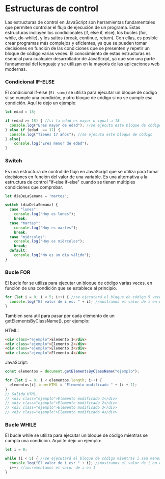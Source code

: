 # Estructuras de control
Las estructuras de control en JavaScript son herramientas fundamentales que permiten controlar el flujo de ejecución de un programa. Estas estructuras incluyen los condicionales (if, else if, else), los bucles (for, while, do-while), y los saltos (break, continue, return). Con ellas, es posible crear programas más complejos y eficientes, ya que se pueden tomar decisiones en función de las condiciones que se presenten y repetir un bloque de código varias veces. El conocimiento de estas estructuras es esencial para cualquier desarrollador de JavaScript, ya que son una parte fundamental del lenguaje y se utilizan en la mayoría de las aplicaciones web modernas.

### Condicional IF-ELSE
El condicional if-else (`Sí-sino`) se utiliza para ejecutar un bloque de código si se cumple una condición, y otro bloque de código si no se cumple esa condición. Aquí te dejo un ejemplo:

```javascript
let edad = 18;

if (edad >= 18) { //si la edad es mayor o igual a 18
  console.log("Eres mayor de edad"); //se ejecuta este bloque de código
} else if (edad  == 17) { 
  console.log("Tienes 17 años"); //se ejecuta este bloque de código
} else{
    console.log("Eres menor de edad");
}
```

### Switch
Es una estructura de control de flujo en JavaScript que se utiliza para tomar decisiones en función del valor de una variable. Es una alternativa a la estructura de control "if-else if-else" cuando se tienen múltiples condiciones que comprobar.
```javascript
let diaDeLaSemana = "martes";

switch (diaDeLaSemana) {
  case "lunes":
    console.log("Hoy es lunes");
    break;
  case "martes":
    console.log("Hoy es martes");
    break;
  case "miércoles":
    console.log("Hoy es miércoles");
    break;
  default:
    console.log("No es un día válido");
}
```

### Bucle FOR
El bucle for se utiliza para ejecutar un bloque de código varias veces, en función de una condición que se establece al principio.

```javascript
for (let i = 0; i < 5; i++) { //se ejecutará el bloque de código 5 veces
  console.log("El valor de i es: " + i); //mostramos el valor de i en cada iteración
}
```
Tambien sera util para pasar por cada elemento de un getElementsByClassName(), por ejemplo:

HTML:
```html
<div class="ejemplo">Elemento 1</div>
<div class="ejemplo">Elemento 2</div>
<div class="ejemplo">Elemento 3</div>
<div class="ejemplo">Elemento 4</div>
```
JavaScript:
```javascript
const elementos = document.getElementsByClassName("ejemplo");

for (let i = 0; i < elementos.length; i++) {
  elementos[i].innerHTML = "Elemento modificado " + (i + 1);
}
// Salida HTML:
// <div class="ejemplo">Elemento modificado 1</div>
// <div class="ejemplo">Elemento modificado 2</div>
// <div class="ejemplo">Elemento modificado 3</div>
// <div class="ejemplo">Elemento modificado 4</div>
```

### Bucle WHILE
El bucle while se utiliza para ejecutar un bloque de código mientras se cumpla una condición. Aquí te dejo un ejemplo:

```javascript
let i = 0;

while (i < 5) { //se ejecutará el bloque de código mientras i sea menor que 5
  console.log("El valor de i es: " + i); //mostramos el valor de i en cada iteración
  i++; //incrementamos el valor de i en 1
}
```